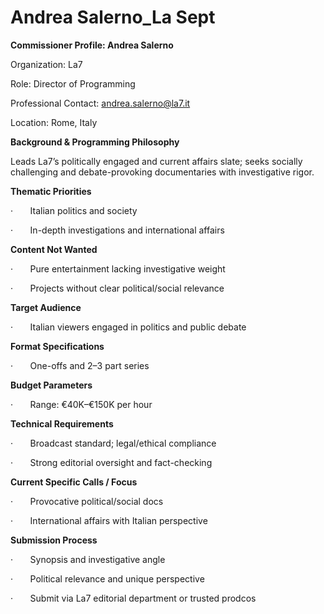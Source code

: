 # Andrea Salerno_La Sept

**Commissioner Profile: Andrea Salerno**

Organization: La7

Role: Director of Programming

Professional Contact: andrea.salerno@la7.it

Location: Rome, Italy

**Background & Programming Philosophy**

Leads La7’s politically engaged and current affairs slate; seeks socially challenging and debate-provoking documentaries with investigative rigor.

**Thematic Priorities**

·       Italian politics and society

·       In-depth investigations and international affairs

**Content Not Wanted**

·       Pure entertainment lacking investigative weight

·       Projects without clear political/social relevance

**Target Audience**

·       Italian viewers engaged in politics and public debate

**Format Specifications**

·       One-offs and 2–3 part series

**Budget Parameters**

·       Range: €40K–€150K per hour

**Technical Requirements**

·       Broadcast standard; legal/ethical compliance

·       Strong editorial oversight and fact-checking

**Current Specific Calls / Focus**

·       Provocative political/social docs

·       International affairs with Italian perspective

**Submission Process**

·       Synopsis and investigative angle

·       Political relevance and unique perspective

·       Submit via La7 editorial department or trusted prodcos